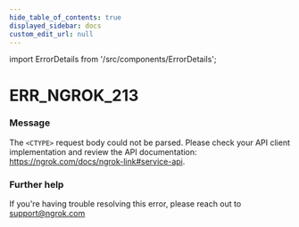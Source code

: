 ```yaml
---
hide_table_of_contents: true
displayed_sidebar: docs
custom_edit_url: null
---
```


import ErrorDetails from '/src/components/ErrorDetails';

# ERR_NGROK_213

### Message
The `<CTYPE>` request body could not be parsed. Please check your API client implementation and review the API documentation: https://ngrok.com/docs/ngrok-link#service-api.

### Further help
If you're having trouble resolving this error, please reach out to [support@ngrok.com](mailto:support@ngrok.com?subject=Help%20with%20ERR_NGROK_213)

<ErrorDetails error='err_ngrok_213' />
